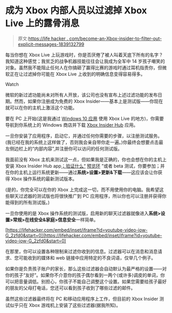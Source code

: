 # 成为 Xbox 内部人员以过滤掉 Xbox Live 上的露骨消息

> 原文:[https://life hacker . com/become-an-Xbox-insider-to-filter-out-explicit-messages-1839132799](https://lifehacker.com/become-an-xbox-insider-to-filter-out-explicit-messages-1839132799)

每当你想在 Xbox Live 上玩游戏时，你是否厌倦了被人叫着天底下所有的名字？我知道这种感觉；我贫乏的战争机器技能往往会让我成为全军中 14 岁孩子嘲笑的对象。虽然我不能阻止任何人在你搞砸了赢得比赛的游戏时通过耳机指责你，但微软正在让过滤掉你可能在 Xbox Live 上收到的明确信息变得容易得多。

Watch

微软的新过滤功能尚未对所有人开放，该公司也没有宣布上述过滤功能的发布日期。然而，如果你注册成为免费的 Xbox Insider——基本上是测试版——你现在就可以在你的主机上激活这个功能。

要在 PC 上开始(这是我通过 [Windows 10 应用](https://www.xbox.com/en-US/xbox-app) 使用 Xbox Live 的地方)，你需要导航到你系统上的 Windows 商店并下载 [Xbox Insider Hub](https://www.microsoft.com/en-us/p/xbox-insider-hub/9nblggh68vsk?activetab=pivot:overviewtab) 应用。

一旦你安装了应用程序，启动它，并通过任何你需要的步骤，以注册测试服务。(我已经在我的系统上这样做了，否则我会亲自带你走一遍。)你最终会想要点击最左侧边栏上的“内部内容”,并注册你可以访问的任何测试版。

我面前没有 Xbox 主机来测试这一点，但如果我是正确的，你也会想在你的主机上安装 Xbox Insider Hub app[；验证什么“](https://support.xbox.com/en-US/xbox-one/console/xbox-insider-hub) [预览环](https://support.xbox.com/en-US/xbox-one/console/xbox-insider-program) ”或者 beta 测试，你要参加；并在你的主机上运行系统更新——通过**系统>设置>更新&下载**——这应该会让你获得 Xbox 操作系统的最新测试版本。

(是的，你完全可以在你的 Xbox 上完成这一切，而不用使用你的电脑。我希望这些聊天过滤器的测试版也将很快推广到 PC 应用程序，所以你也可以注册并获得你能得到的所有测试版。)

一旦你使用的是 Xbox 操作系统的测试版，启用新的聊天过滤器就像进入**系统>设置>常规>在线安全&家庭>信息安全**一样简单。

 [https://lifehacker.com/embed/inset/iframe?id=youtube-video-iow-G_2zfd0&start=0](https://lifehacker.com/embed/inset/iframe?id=youtube-video-iow-G_2zfd0&start=0) 

在那里，你可以设置各种限制来过滤你收到的信息。过滤器可以在消息和消息请求、您可能收到的媒体和 web 链接中应用特定的不良词语，仅举几个例子。

如果你是负责孩子账户的家长，那么这些过滤器会自动默认为最严格的设置——对你的孩子“友好”。如果你不介意你的孩子偶尔看到一两个(或许多)调皮的单词，你可以把音量调低。别担心，你孩子不能自己调整这个设置。如果您需要给孩子最好的朋友的父母打电话，您还可以看到孩子收到了哪些过滤的邮件。

虽然这些过滤器最终将在 PC 和移动应用程序上工作，但目前的 Xbox Insider 测试似乎只在 Xbox 游戏机上安装了这些过滤器(据我所知)。